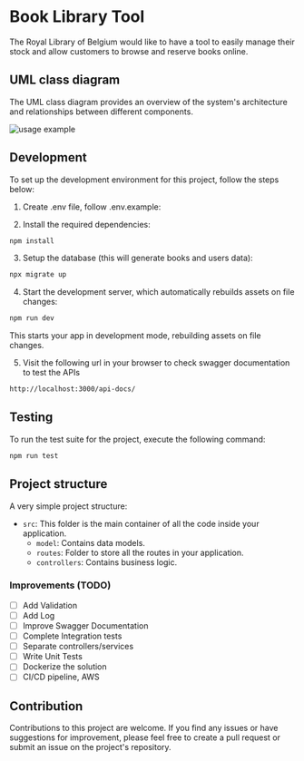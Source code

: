 # Book Library Tool

The Royal Library of Belgium would like to have a tool to easily manage their stock and allow customers to browse and reserve books online.

## UML class diagram

The UML class diagram provides an overview of the system's architecture and relationships between different components.

![usage example](https://github.com/taheroo/book-library-tool/blob/master/public/uml-class-diagram.png)

## Development

To set up the development environment for this project, follow the steps below:

1. Create .env file, follow .env.example:

2. Install the required dependencies:

```sh
npm install
```

3. Setup the database (this will generate books and users data):

```sh
npx migrate up
```

4. Start the development server, which automatically rebuilds assets on file changes:

```sh
npm run dev
```

This starts your app in development mode, rebuilding assets on file changes.

5. Visit the following url in your browser to check swagger documentation to test the APIs

```sh
http://localhost:3000/api-docs/
```

## Testing

To run the test suite for the project, execute the following command:

```sh
npm run test
```

## Project structure

A very simple project structure:

- `src`: This folder is the main container of all the code inside your application.
  - `model`: Contains data models.
  - `routes`: Folder to store all the routes in your application.
  - `controllers`: Contains business logic.

### Improvements (TODO)

- [ ] Add Validation
- [ ] Add Log
- [ ] Improve Swagger Documentation
- [ ] Complete Integration tests
- [ ] Separate controllers/services
- [ ] Write Unit Tests
- [ ] Dockerize the solution
- [ ] CI/CD pipeline, AWS

## Contribution

Contributions to this project are welcome. If you find any issues or have suggestions for improvement, please feel free to create a pull request or submit an issue on the project's repository.
